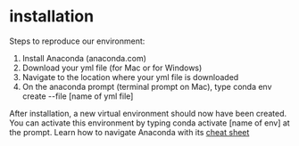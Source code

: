 # installation
Steps to reproduce our environment:
1. Install Anaconda (anaconda.com)
2. Download your yml file (for Mac or for Windows)
3. Navigate to the location where your yml file is downloaded
4. On the anaconda prompt (terminal prompt on Mac), type
conda env create --file [name of yml file]

After installation, a new virtual environment should now have been created. You can activate this environment by typing conda activate [name of env] at the prompt.
Learn how to navigate Anaconda with its [cheat sheet](https://docs.conda.io/projects/conda/en/4.6.0/_downloads/52a95608c49671267e40c689e0bc00ca/conda-cheatsheet.pdf)
